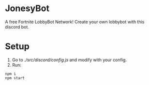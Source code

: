 # JonesyBot
A free Fortnite LobbyBot Network! Create your own lobbybot with this discord bot.

# Setup
1. Go to *./src/discord/config.js* and modify with your config.
1. Run:
```
npm i
npm start
```
